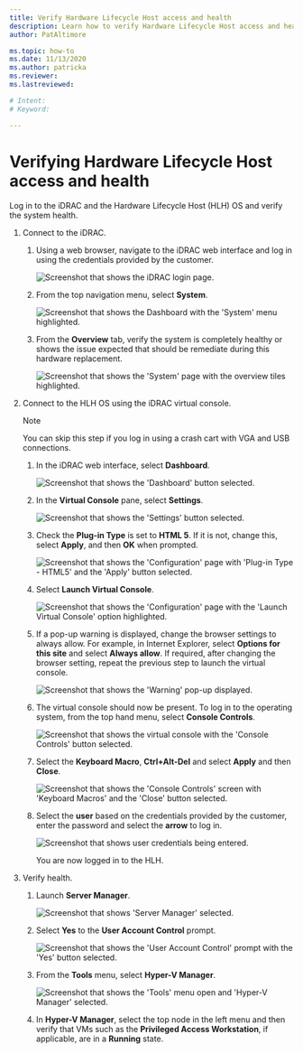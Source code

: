 ```yaml
---
title: Verify Hardware Lifecycle Host access and health
description: Learn how to verify Hardware Lifecycle Host access and health
author: PatAltimore

ms.topic: how-to
ms.date: 11/13/2020
ms.author: patricka
ms.reviewer: 
ms.lastreviewed: 

# Intent: 
# Keyword: 

---
```


# Verifying Hardware Lifecycle Host access and health

Log in to the iDRAC and the Hardware Lifecycle Host (HLH) OS and
verify the system health.

1.  Connect to the iDRAC.

    1.  Using a web browser, navigate to the iDRAC web interface and log in using the credentials provided by the customer.

        ![Screenshot that shows the iDRAC login page.](media/image-3.png) 
    
    1.  From the top navigation menu, select **System**.

        ![Screenshot that shows the Dashboard with the 'System' menu highlighted.](media/image-4.png)
        
    1.  From the **Overview** tab, verify the system is
        completely healthy or shows the issue expected that should be
        remediate during this hardware replacement.
    
        ![Screenshot that shows the 'System' page with the overview tiles highlighted.](media/image-5.png)
    
2.  Connect to the HLH OS using the iDRAC virtual console.

    > [!NOTE]
    > You can skip this step if you log in using a crash cart with
    VGA and USB connections.
    
    1.  In the iDRAC web interface, select
        **Dashboard**.

        ![Screenshot that shows the 'Dashboard' button selected.](media/image-6.png)
    
    1.  In the **Virtual Console** pane, select **Settings**.
    
        ![Screenshot that shows the 'Settings' button selected.](media/image-7.png)
        
    1.  Check the **Plug-in Type** is set to **HTML 5**. If it is not,
        change this, select **Apply**, and then **OK** when prompted.
    
        ![Screenshot that shows the 'Configuration' page with 'Plug-in Type - HTML5' and the 'Apply' button selected.](media/image-8.png)
        
    1.  Select **Launch Virtual Console**.

        ![Screenshot that shows the 'Configuration' page with the 'Launch Virtual Console' option highlighted.](media/image-9.png)
    
    1.  If a pop-up warning is displayed, change the browser settings to
        always allow. For example, in Internet Explorer, select **Options for
        this site** and select **Always allow**. If required, after changing
        the browser setting, repeat the previous step to launch the virtual
        console.
    
        ![Screenshot that shows the 'Warning' pop-up displayed.](media/image-10.png)
        
    1.  The virtual console should now be present. To log in to the
        operating system, from the top hand menu, select **Console
        Controls**.
    
        ![Screenshot that shows the virtual console with the 'Console Controls' button selected.](media/image-11.png)
        
    1.  Select the **Keyboard Macro**, **Ctrl+Alt-Del** and select **Apply**
        and then **Close**.
    
        ![Screenshot that shows the 'Console Controls' screen with 'Keyboard Macros' and the 'Close' button selected.](media/image-12.png)
        
    1.  Select the **user** based on the credentials provided by the
        customer, enter the password and select the **arrow** to log in.
    
        ![Screenshot that shows user credentials being entered.](media/image-13.png)
        
        You are now logged in to the HLH.
        
3.  Verify health.

    1.  Launch **Server Manager**.

        ![Screenshot that shows 'Server Manager' selected.](media/image-14.png)
        
    1.  Select **Yes** to the **User Account Control** prompt.
    
        ![Screenshot that shows the 'User Account Control' prompt with the 'Yes' button selected.](media/image-15.png)
        
    1.  From the **Tools** menu, select **Hyper-V Manager**.
    
        ![Screenshot that shows the 'Tools' menu open and 'Hyper-V Manager' selected.](media/image-16.png)
        
    1.  In **Hyper-V Manager**, select the top node in the left menu and then
        verify that VMs such as the **Privileged Access Workstation**, if
        applicable, are in a **Running** state.